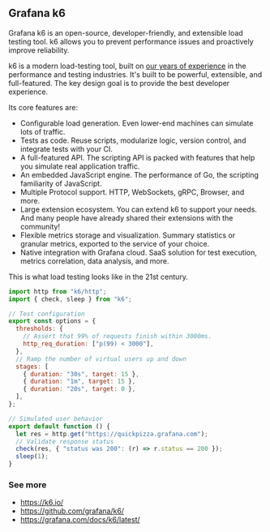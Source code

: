 ## Grafana k6
 Grafana k6 is an open-source, developer-friendly, and extensible load testing tool. k6 allows you to prevent performance issues and proactively improve reliability.


k6 is a modern load-testing tool, built on [our years of experience](https://github.com/grafana/k6#:~:text=our%20years%20of%20experience) in the performance and testing industries. It's built to be powerful, extensible, and full-featured. The key design goal is to provide the best developer experience.


Its core features are:

- Configurable load generation. Even lower-end machines can simulate lots of traffic.
- Tests as code. Reuse scripts, modularize logic, version control, and integrate tests with your CI.
- A full-featured API. The scripting API is packed with features that help you simulate real application traffic.
- An embedded JavaScript engine. The performance of Go, the scripting familiarity of JavaScript.
- Multiple Protocol support. HTTP, WebSockets, gRPC, Browser, and more.
- Large extension ecosystem. You can extend k6 to support your needs. And many people have already shared their extensions with the community!
- Flexible metrics storage and visualization. Summary statistics or granular metrics, exported to the service of your choice.
- Native integration with Grafana cloud. SaaS solution for test execution, metrics correlation, data analysis, and more.

This is what load testing looks like in the 21st century.

```javascript
import http from "k6/http";
import { check, sleep } from "k6";

// Test configuration
export const options = {
  thresholds: {
    // Assert that 99% of requests finish within 3000ms.
    http_req_duration: ["p(99) < 3000"],
  },
  // Ramp the number of virtual users up and down
  stages: [
    { duration: "30s", target: 15 },
    { duration: "1m", target: 15 },
    { duration: "20s", target: 0 },
  ],
};

// Simulated user behavior
export default function () {
  let res = http.get("https://quickpizza.grafana.com");
  // Validate response status
  check(res, { "status was 200": (r) => r.status == 200 });
  sleep(1);
}
```

### See more
- https://k6.io/
- https://github.com/grafana/k6/
- https://grafana.com/docs/k6/latest/

